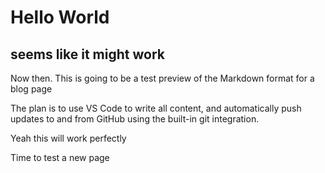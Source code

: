 # Hello World

## seems like it might work

Now then.  This is going to be a test preview of the Markdown format for a blog page

The plan is to use VS Code to write all content, and automatically push updates to and from GitHub using the built-in git integration.

Yeah this will work perfectly

Time to test a new page